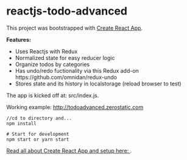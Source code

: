 # reactjs-todo-advanced

This project was bootstrapped with [Create React App](https://github.com/facebookincubator/create-react-app).

<b>Features:</b>
<ul><li>Uses Reactjs with Redux
</li><li>Normalized state for easy reducer logic
</li><li>Organize todos by categories
</li><li>Has undo/redo fuctionality via this Redux add-on https://github.com/omnidan/redux-undo
</li><li>Stores state and its history in localstorage (reload browser to test)

</ul>
The app is kicked off at: src/index.js.

Working example: http://todoadvanced.zerostatic.com

```
//cd to directory and...
npm install
```

```
# Start for development
npm start or yarn start

```
[Read all about Create React App and setup here: ](https://github.com/facebookincubator/create-react-app).
